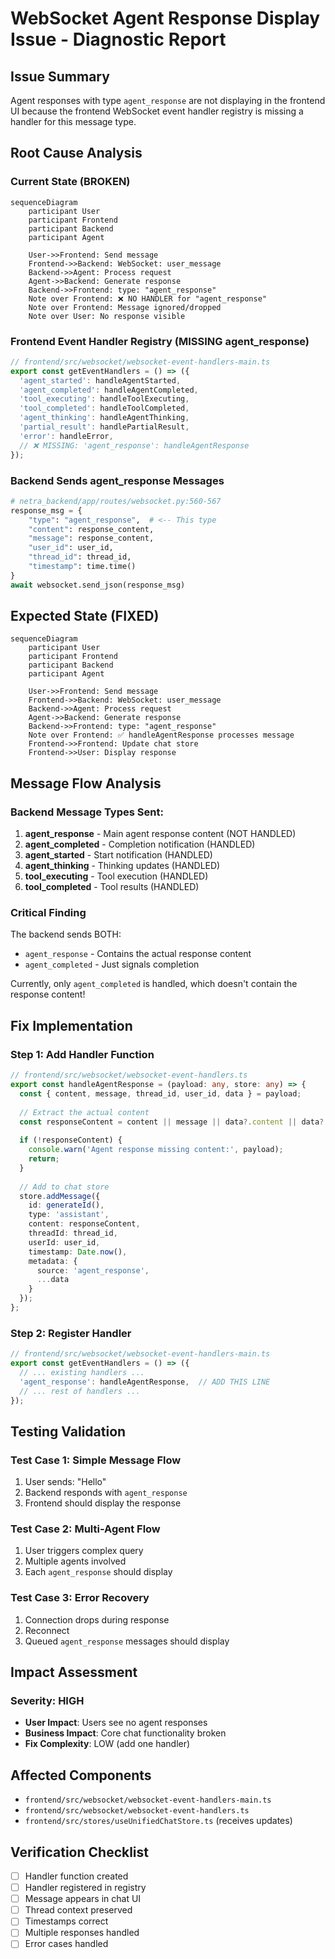 # WebSocket Agent Response Display Issue - Diagnostic Report

## Issue Summary
Agent responses with type `agent_response` are not displaying in the frontend UI because the frontend WebSocket event handler registry is missing a handler for this message type.

## Root Cause Analysis

### Current State (BROKEN)

```mermaid
sequenceDiagram
    participant User
    participant Frontend
    participant Backend
    participant Agent
    
    User->>Frontend: Send message
    Frontend->>Backend: WebSocket: user_message
    Backend->>Agent: Process request
    Agent->>Backend: Generate response
    Backend->>Frontend: type: "agent_response"
    Note over Frontend: ❌ NO HANDLER for "agent_response"
    Note over Frontend: Message ignored/dropped
    Note over User: No response visible
```

### Frontend Event Handler Registry (MISSING agent_response)
```typescript
// frontend/src/websocket/websocket-event-handlers-main.ts
export const getEventHandlers = () => ({
  'agent_started': handleAgentStarted,
  'agent_completed': handleAgentCompleted,  
  'tool_executing': handleToolExecuting,
  'tool_completed': handleToolCompleted,
  'agent_thinking': handleAgentThinking,
  'partial_result': handlePartialResult,
  'error': handleError,
  // ❌ MISSING: 'agent_response': handleAgentResponse
});
```

### Backend Sends agent_response Messages
```python
# netra_backend/app/routes/websocket.py:560-567
response_msg = {
    "type": "agent_response",  # <-- This type
    "content": response_content,
    "message": response_content,
    "user_id": user_id,
    "thread_id": thread_id,
    "timestamp": time.time()
}
await websocket.send_json(response_msg)
```

## Expected State (FIXED)

```mermaid
sequenceDiagram
    participant User
    participant Frontend
    participant Backend
    participant Agent
    
    User->>Frontend: Send message
    Frontend->>Backend: WebSocket: user_message
    Backend->>Agent: Process request
    Agent->>Backend: Generate response
    Backend->>Frontend: type: "agent_response"
    Note over Frontend: ✅ handleAgentResponse processes message
    Frontend->>Frontend: Update chat store
    Frontend->>User: Display response
```

## Message Flow Analysis

### Backend Message Types Sent:
1. **agent_response** - Main agent response content (NOT HANDLED)
2. **agent_completed** - Completion notification (HANDLED)
3. **agent_started** - Start notification (HANDLED)
4. **agent_thinking** - Thinking updates (HANDLED)
5. **tool_executing** - Tool execution (HANDLED)
6. **tool_completed** - Tool results (HANDLED)

### Critical Finding
The backend sends BOTH:
- `agent_response` - Contains the actual response content
- `agent_completed` - Just signals completion

Currently, only `agent_completed` is handled, which doesn't contain the response content!

## Fix Implementation

### Step 1: Add Handler Function
```typescript
// frontend/src/websocket/websocket-event-handlers.ts
export const handleAgentResponse = (payload: any, store: any) => {
  const { content, message, thread_id, user_id, data } = payload;
  
  // Extract the actual content
  const responseContent = content || message || data?.content || data?.message;
  
  if (!responseContent) {
    console.warn('Agent response missing content:', payload);
    return;
  }
  
  // Add to chat store
  store.addMessage({
    id: generateId(),
    type: 'assistant',
    content: responseContent,
    threadId: thread_id,
    userId: user_id,
    timestamp: Date.now(),
    metadata: {
      source: 'agent_response',
      ...data
    }
  });
};
```

### Step 2: Register Handler
```typescript
// frontend/src/websocket/websocket-event-handlers-main.ts
export const getEventHandlers = () => ({
  // ... existing handlers ...
  'agent_response': handleAgentResponse,  // ADD THIS LINE
  // ... rest of handlers ...
});
```

## Testing Validation

### Test Case 1: Simple Message Flow
1. User sends: "Hello"
2. Backend responds with `agent_response`
3. Frontend should display the response

### Test Case 2: Multi-Agent Flow
1. User triggers complex query
2. Multiple agents involved
3. Each `agent_response` should display

### Test Case 3: Error Recovery
1. Connection drops during response
2. Reconnect
3. Queued `agent_response` messages should display

## Impact Assessment

### Severity: HIGH
- **User Impact**: Users see no agent responses
- **Business Impact**: Core chat functionality broken
- **Fix Complexity**: LOW (add one handler)

## Affected Components
- `frontend/src/websocket/websocket-event-handlers-main.ts`
- `frontend/src/websocket/websocket-event-handlers.ts`
- `frontend/src/stores/useUnifiedChatStore.ts` (receives updates)

## Verification Checklist
- [ ] Handler function created
- [ ] Handler registered in registry
- [ ] Message appears in chat UI
- [ ] Thread context preserved
- [ ] Timestamps correct
- [ ] Multiple responses handled
- [ ] Error cases handled